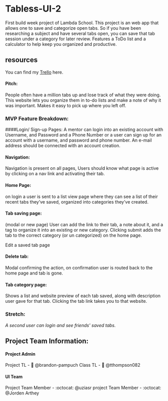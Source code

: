 # Tabless-UI-2
First build week project of Lambda School. This project is an web app that allows one to save and categorize open tabs. So if you have been researching a subject and have several tabs open, you can save that tab session under a category for later review. Features a ToDo list and a calculator to help keep you organized and productive. 

## resources
You can find my [Trello](https://trello.com/b/5ff66SLs/tables-thursday) here.

#### Pitch: 
People often have a million tabs up and lose track of what they were doing. This website lets you organize them in to-do lists and make a note of why it was important. Makes it easy to pick up where you left off.

 ### MVP Feature Breakdown:

 ####Login/ Sign-up Pages: 
 A mentor can login into an existing account with Username, and Password and a Phone Number or a user can sign up for an account with a username, and password and phone number. An e-mail address should be connected with an account creation.

 #### Navigation:
 Navigation is present on all pages, Users should know what page is active by clicking on a nav link and activating their tab.

 #### Home Page: 
 on login a user is sent to a list view page where they can see a list of their recent tabs they’ve saved, organized into categories they’ve created.

 #### Tab saving page: 
 (modal or new page) User can add the link to their tab, a note about it, and a tag to organize it into an existing or new category. Clicking submit adds the tab to the correct category (or un categorized) on the home page.

 Edit a saved tab page

 #### Delete tab:
 Modal confirming the action, on confirmation user is routed back to the home page and tab is gone.

 #### Tab category page: 
 Shows a list and website preview of each tab saved, along with description user gave for that tab. Clicking the tab link takes you to that website.

 ### Stretch: 
 *A second user can login and see friends' saved tabs.*

## Project Team Information:
#### Project Admin
 Project TL - :crown: @brandon-pampuch
 Class TL - :briefcase: @tthompson082

#### UI Team
 Project Team Member - :octocat: @uziasr
 project Team Member - :octocat: @Jorden Arthey
